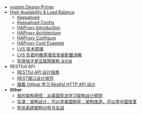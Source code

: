 
- [system Design Primer](https://github.com/donnemartin/system-design-primer)
- [High Availability & Load Balance](./ha-lb)
    - [Keepalived](./ha-lb/keepalived.md)
    - [Keepalived Config](./ha-lb/keepalived-conf.md)
    - [HAProxy Introduction](./ha-lb/haproxy-intro.txt)
    - [HAProxy Architecture](./ha-lb/haproxy-architecture.txt)
    - [HAProxy Configure](./ha-lb/haproxy-configuration.txt)
    - [HAProxy Conf Example](./ha-lb/haproxy-conf-example.md)
    - [LVS 技术原理](https://help.aliyun.com/knowledge_detail/39444.html)
    - [LVS 负载均衡原理及安装配置详解](./ha-lb/lvs-lb-and-install.md)
    - [究竟啥才是互联网架构 `高可用`](http://mp.weixin.qq.com/s/7nfSvxZ4vJAxpIN5rCdaCw)
- RESTfull API
    - [RESTful API 设计指南](http://www.ruanyifeng.com/blog/2014/05/restful_api.html)
    - [REST接口设计规范](http://wangwei.info/about-rest-api)
    - [跟着 Github 学习 Restful HTTP API 设计](http://cizixs.com/2016/12/12/restful-api-design-guide)
- **Other**
    - [我的架构感悟：从美国宪法学习架构设计原则](http://gitbook.cn/books/58836d405a5adc3f0316023b/index.html)
    - [实录：架构设计，可以学美国制宪；架构改造，可以学中国改革](http://www.10tiao.com/html/689/201702/2651576825/1.html)
    - [秒杀系统架构分析与实战](http://www.cnblogs.com/andy-zhou/p/5364136.html)
